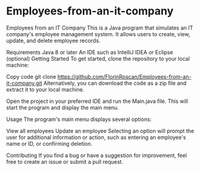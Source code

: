 # Employees-from-an-it-company
Employees from an IT Company
This is a Java program that simulates an IT company's employee management system. It allows users to create, view, update, and delete employee records.

Requirements
Java 8 or later
An IDE such as IntelliJ IDEA or Eclipse (optional)
Getting Started
To get started, clone the repository to your local machine:

Copy code
git clone https://github.com/FlorinRoscan/Employees-from-an-it-company.git
Alternatively, you can download the code as a zip file and extract it to your local machine.

Open the project in your preferred IDE and run the Main.java file. This will start the program and display the main menu.

Usage
The program's main menu displays several options:

View all employees
Update an employee
Selecting an option will prompt the user for additional information or action, such as entering an employee's name or ID, or confirming deletion.

Contributing
If you find a bug or have a suggestion for improvement, feel free to create an issue or submit a pull request.
